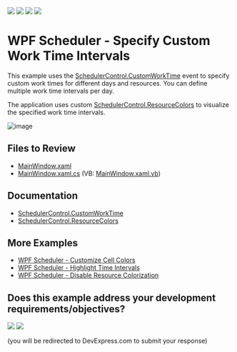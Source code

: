 <!-- default badges list -->
![](https://img.shields.io/endpoint?url=https://codecentral.devexpress.com/api/v1/VersionRange/128656128/24.2.1%2B)
[![](https://img.shields.io/badge/Open_in_DevExpress_Support_Center-FF7200?style=flat-square&logo=DevExpress&logoColor=white)](https://supportcenter.devexpress.com/ticket/details/T589538)
[![](https://img.shields.io/badge/📖_How_to_use_DevExpress_Examples-e9f6fc?style=flat-square)](https://docs.devexpress.com/GeneralInformation/403183)
[![](https://img.shields.io/badge/💬_Leave_Feedback-feecdd?style=flat-square)](#does-this-example-address-your-development-requirementsobjectives)
<!-- default badges end -->

# WPF Scheduler - Specify Custom Work Time Intervals

This example uses the [SchedulerControl.CustomWorkTime](https://docs.devexpress.com/WPF/DevExpress.Xpf.Scheduling.SchedulerControl.CustomWorkTime) event to specify custom work times for different days and resources. You can define multiple work time intervals per day.

The application uses custom [SchedulerControl.ResourceColors](https://docs.devexpress.com/WPF/DevExpress.Xpf.Scheduling.SchedulerControl.ResourceColors) to visualize the specified work time intervals.

![image](https://github.com/DevExpress-Examples/how-to-specify-work-time-intervals-for-different-days-and-resources-t589538/assets/65009440/8b44ca1a-109b-4d1c-926b-32f5051da3ec)

## Files to Review

* [MainWindow.xaml](./CS/CustomWorkTimeExample/MainWindow.xaml)
* [MainWindow.xaml.cs](./CS/CustomWorkTimeExample/MainWindow.xaml.cs) (VB: [MainWindow.xaml.vb](./VB/CustomWorkTimeExample/MainWindow.xaml.vb))

## Documentation

* [SchedulerControl.CustomWorkTime](https://docs.devexpress.com/WPF/DevExpress.Xpf.Scheduling.SchedulerControl.CustomWorkTime)
* [SchedulerControl.ResourceColors](https://docs.devexpress.com/WPF/DevExpress.Xpf.Scheduling.SchedulerControl.ResourceColors)

## More Examples

* [WPF Scheduler - Customize Cell Colors](https://github.com/DevExpress-Examples/wpf-scheduler-customize-cell-colors)
* [WPF Scheduler - Highlight Time Intervals](https://github.com/DevExpress-Examples/wpf-scheduler-highlight-time-intervals)
* [WPF Scheduler - Disable Resource Colorization](https://github.com/DevExpress-Examples/wpf-scheduler-disable-resource-colorization)
<!-- feedback -->
## Does this example address your development requirements/objectives?

[<img src="https://www.devexpress.com/support/examples/i/yes-button.svg"/>](https://www.devexpress.com/support/examples/survey.xml?utm_source=github&utm_campaign=wpf-scheduler-specify-custom-work-time-intervals&~~~was_helpful=yes) [<img src="https://www.devexpress.com/support/examples/i/no-button.svg"/>](https://www.devexpress.com/support/examples/survey.xml?utm_source=github&utm_campaign=wpf-scheduler-specify-custom-work-time-intervals&~~~was_helpful=no)

(you will be redirected to DevExpress.com to submit your response)
<!-- feedback end -->
